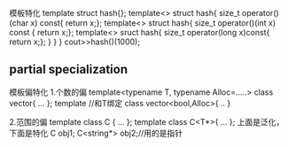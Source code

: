 模板特化
template<class Key>
struct hash{};
template<>
struct hash<char>{
    size_t operator() (char x) const{ return x;};
template<>
struct hash<int>{
    size_t operator()(int x) const { return x;};
template<>
sruct hash<long>{
    size_t operator(long x)const{ return x;};
}
}
}
cout>>hash<long>()(1000);

## partial specialization 
模板偏特化
1.个数的偏
template<typename T, typename Alloc=.....>
class vector{
    ...
};
template<typename Alloc=.....>   //和T绑定
class vector<bool,Alloc>{
    ..
}

2.范围的偏
template <typename T>
class C
{
    ...
};
template<typename T>
class C<T*>{
    ...
};
上面是泛化，下面是特化
C<string> obj1;
C<string*> obj2;//用的是指针